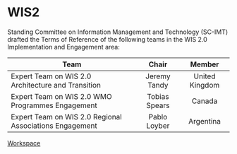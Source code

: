 # WIS2
Standing Committee on Information Management and Technology (SC-IMT) drafted the Terms of Reference of the following teams in the WIS 2.0 Implementation and Engagement area:

| Team        | Chair           | Member |
| ------------- |:-------------:|:-----:|
| Expert Team on WIS 2.0 Architecture and Transition     | Jeremy Tandy | United Kingdom |
| Expert Team on WIS 2.0 WMO Programmes Engagement    | Tobias Spears     |  Canada |
| Expert Team on WIS 2.0 Regional Associations Engagement | Pablo Loyber     |   Argentina |

[Workspace](https://wmo-teams.atlassian.net/wiki/spaces/WIS2/pages/117080409/Workspace)
